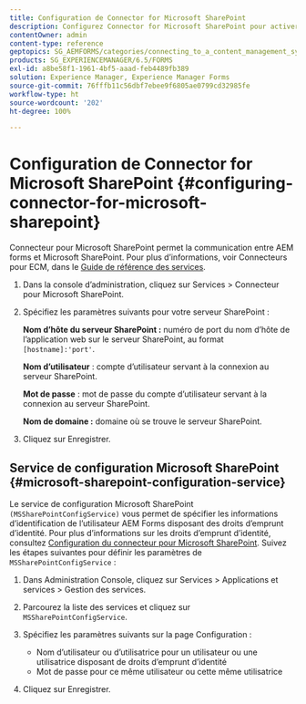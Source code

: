 ```yaml
---
title: Configuration de Connector for Microsoft SharePoint
description: Configurez Connector for Microsoft SharePoint pour activer la communication entre AEM forms et Microsoft SharePoint.
contentOwner: admin
content-type: reference
geptopics: SG_AEMFORMS/categories/connecting_to_a_content_management_system
products: SG_EXPERIENCEMANAGER/6.5/FORMS
exl-id: a8be58f1-1961-4bf5-aaad-feb4489fb389
solution: Experience Manager, Experience Manager Forms
source-git-commit: 76fffb11c56dbf7ebee9f6805ae0799cd32985fe
workflow-type: ht
source-wordcount: '202'
ht-degree: 100%

---
```


# Configuration de Connector for Microsoft SharePoint {#configuring-connector-for-microsoft-sharepoint}

Connecteur pour Microsoft SharePoint permet la communication entre AEM forms et Microsoft SharePoint. Pour plus d’informations, voir Connecteurs pour ECM, dans le [Guide de référence des services](https://help.adobe.com/fr_FR/livecycle/11.0/Services/index.html).

1. Dans la console d’administration, cliquez sur Services > Connecteur pour Microsoft SharePoint.
1. Spécifiez les paramètres suivants pour votre serveur SharePoint :

   **Nom d’hôte du serveur SharePoint :** numéro de port du nom d’hôte de l’application web sur le serveur SharePoint, au format `[hostname]:'port'`.

   **Nom d’utilisateur** : compte d’utilisateur servant à la connexion au serveur SharePoint.

   **Mot de passe** : mot de passe du compte d’utilisateur servant à la connexion au serveur SharePoint.

   **Nom de domaine :** domaine où se trouve le serveur SharePoint.

1. Cliquez sur Enregistrer.

## Service de configuration Microsoft SharePoint {#microsoft-sharepoint-configuration-service}

Le service de configuration Microsoft SharePoint `(MSSharePointConfigService)` vous permet de spécifier les informations d’identification de l’utilisateur AEM Forms disposant des droits d’emprunt d’identité. Pour plus d’informations sur les droits d’emprunt d’identité, consultez [Configuration du connecteur pour Microsoft SharePoint](https://help.adobe.com/fr/AEMForms/6.1/SharePointConfig/index.html). Suivez les étapes suivantes pour définir les paramètres de `MSSharePointConfigService` :

1. Dans Administration Console, cliquez sur Services > Applications et services > Gestion des services.
1. Parcourez la liste des services et cliquez sur `MSSharePointConfigService`.
1. Spécifiez les paramètres suivants sur la page Configuration :

   * Nom d’utilisateur ou d’utilisatrice pour un utilisateur ou une utilisatrice disposant de droits d’emprunt d’identité
   * Mot de passe pour ce même utilisateur ou cette même utilisatrice

1. Cliquez sur Enregistrer.
